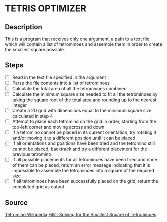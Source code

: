 #   TETRIS OPTIMIZER

##  Description
This is a program that receives only one argument, a path to a text file which will contain a list of tetrominoes and assemble them in order to create the smallest square possible.

##  Steps
+   [ ] Read in the text file specified in the argument
+   [ ] Parse the file contents into a list of tetrominoes
+   [ ] Calculate the total area of all the tetrominoes combined
+   [ ] Calculate the minimum square size needed to fit all the tetrominoes by taking the square root of the total area and rounding up to the nearest integer
+   [ ] Create a 2D grid with dimensions equal to the minimum square size calculated in step 4
+   [ ] Attempt to place each tetromino on the grid in order, starting from the top-left corner and moving across and down
+   [ ] If a tetromino cannot be placed in its current orientation, try rotating it and/or moving it to a different position until it can be placed
+   [ ] If all orientations and positions have been tried and the tetromino still cannot be placed, backtrack and try a different placement for the previous tetromino
+   [ ] If all possible placements for all tetrominoes have been tried and none of them can be placed, return an error message indicating that it is impossible to assemble the tetrominoes into a square of the required size
+   [ ] If all tetrominoes have been successfully placed on the grid, return the completed grid as output

##  Source 
[Tetromino Wikipedia](https://en.wikipedia.org/wiki/Tetromino)
[Fillit: Solving for the Smallest Square of Tetrominoes](https://www.bing.com/ck/a?!&&p=2703119851278429JmltdHM9MTY3ODQwNjQwMCZpZ3VpZD0zOGQyYjVkZC01YTc0LTZiODUtMDExZS1hNDdjNWIzOTZhZTUmaW5zaWQ9NTE4NQ&ptn=3&hsh=3&fclid=38d2b5dd-5a74-6b85-011e-a47c5b396ae5&psq=fill+tetromino+to+a+min+square&u=a1aHR0cHM6Ly9tZWRpdW0uY29tL0BiZXRobmVubmlnZXIvZmlsbGl0LXNvbHZpbmctZm9yLXRoZS1zbWFsbGVzdC1zcXVhcmUtb2YtdGV0cm9taW5vcy1jNjMxNjAwNGY5MDk&ntb=1)
